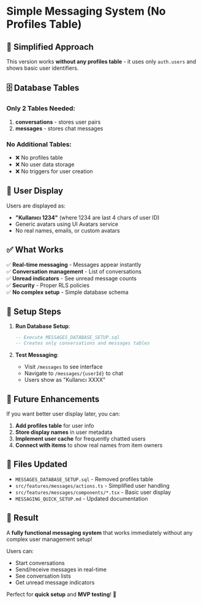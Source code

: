 # Simple Messaging System (No Profiles Table)

## 🎯 **Simplified Approach**

This version works **without any profiles table** - it uses only `auth.users` and shows basic user identifiers.

## 🗄️ **Database Tables**

### Only 2 Tables Needed:

1. **conversations** - stores user pairs
2. **messages** - stores chat messages

### No Additional Tables:

- ❌ No profiles table
- ❌ No user data storage
- ❌ No triggers for user creation

## 👤 **User Display**

Users are displayed as:

- **"Kullanıcı 1234"** (where 1234 are last 4 chars of user ID)
- Generic avatars using UI Avatars service
- No real names, emails, or custom avatars

## ✅ **What Works**

✅ **Real-time messaging** - Messages appear instantly  
✅ **Conversation management** - List of conversations  
✅ **Unread indicators** - See unread message counts  
✅ **Security** - Proper RLS policies  
✅ **No complex setup** - Simple database schema

## 🚀 **Setup Steps**

1. **Run Database Setup**:

   ```sql
   -- Execute MESSAGES_DATABASE_SETUP.sql
   -- Creates only conversations and messages tables
   ```

2. **Test Messaging**:
   - Visit `/messages` to see interface
   - Navigate to `/messages/{userId}` to chat
   - Users show as "Kullanıcı XXXX"

## 🔧 **Future Enhancements**

If you want better user display later, you can:

1. **Add profiles table** for user info
2. **Store display names** in user metadata
3. **Implement user cache** for frequently chatted users
4. **Connect with items** to show real names from item owners

## 📝 **Files Updated**

- `MESSAGES_DATABASE_SETUP.sql` - Removed profiles table
- `src/features/messages/actions.ts` - Simplified user handling
- `src/features/messages/components/*.tsx` - Basic user display
- `MESSAGING_QUICK_SETUP.md` - Updated documentation

## 🎉 **Result**

A **fully functional messaging system** that works immediately without any complex user management setup!

Users can:

- Start conversations
- Send/receive messages in real-time
- See conversation lists
- Get unread message indicators

Perfect for **quick setup** and **MVP testing**! 🚀
